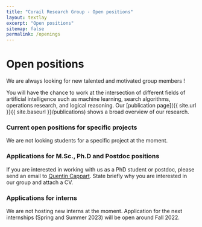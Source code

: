 ```yaml
---
title: "Corail Research Group - Open positions"
layout: textlay
excerpt: "Open positions"
sitemap: false
permalink: /openings
---
```


# Open positions

We are always looking for new talented and motivated group members !

You will have the chance to work at the intersection of different fields of artificial intelligence such as machine learning, search algorithms, operations research, and logical reasoning. Our [publication page]({{ site.url }}{{ site.baseurl }}/publications) shows a broad overview of our research.

### Current open positions for specific projects

We are not looking students for a specific project at the moment.

### Applications for M.Sc., Ph.D and Postdoc positions
If you are interested in working with us as a PhD student or postdoc, please send an email to [Quentin Cappart](mailto:quentin.cappart). State briefly why you are interested in our group and attach a CV.

### Applications for interns

We are not hosting new interns at the moment. Application for the next internships (Spring and Summer 2023) will be open around Fall 2022. 